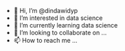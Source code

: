 - 👋 Hi, I’m @dindawidyp
- 👀 I’m interested in data science
- 🌱 I’m currently learning data science 
- 💞️ I’m looking to collaborate on ...
- 📫 How to reach me ...

<!---
dindawidyp/dindawidyp is a ✨ special ✨ repository because its `README.md` (this file) appears on your GitHub profile.
You can click the Preview link to take a look at your changes.
--->
